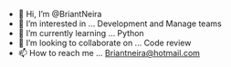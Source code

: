 - 👋 Hi, I’m @BriantNeira
- 👀 I’m interested in ... Development and Manage teams
- 🌱 I’m currently learning ... Python
- 💞️ I’m looking to collaborate on ... Code review
- 📫 How to reach me ... Briantneira@hotmail.com

<!---
BriantNeira/BriantNeira is a ✨ special ✨ repository because its `README.md` (this file) appears on your GitHub profile.
You can click the Preview link to take a look at your changes.
--->
